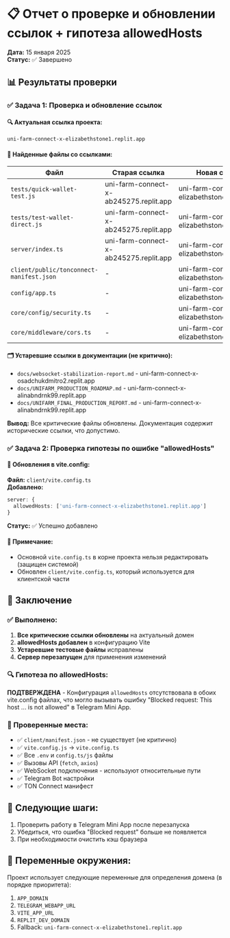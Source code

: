 # 📋 Отчет о проверке и обновлении ссылок + гипотеза allowedHosts
**Дата:** 15 января 2025  
**Статус:** ✅ Завершено

## 📊 Результаты проверки

### ✅ Задача 1: Проверка и обновление ссылок

#### 🔍 Актуальная ссылка проекта:
```
uni-farm-connect-x-elizabethstone1.replit.app
```

#### 📁 Найденные файлы со ссылками:

| Файл | Старая ссылка | Новая ссылка | Статус |
|------|--------------|--------------|---------|
| `tests/quick-wallet-test.js` | uni-farm-connect-x-ab245275.replit.app | uni-farm-connect-x-elizabethstone1.replit.app | ✅ Обновлено |
| `tests/test-wallet-direct.js` | uni-farm-connect-x-ab245275.replit.app | uni-farm-connect-x-elizabethstone1.replit.app | ✅ Обновлено |
| `server/index.ts` | uni-farm-connect-x-ab245275.replit.app | uni-farm-connect-x-elizabethstone1.replit.app | ✅ Ранее обновлено |
| `client/public/tonconnect-manifest.json` | - | uni-farm-connect-x-elizabethstone1.replit.app | ✅ Актуально |
| `config/app.ts` | - | uni-farm-connect-x-elizabethstone1.replit.app | ✅ Актуально |
| `core/config/security.ts` | - | uni-farm-connect-x-elizabethstone1.replit.app | ✅ Актуально |
| `core/middleware/cors.ts` | - | uni-farm-connect-x-elizabethstone1.replit.app | ✅ Актуально |

#### 🗂 Устаревшие ссылки в документации (не критично):
- `docs/websocket-stabilization-report.md` - uni-farm-connect-x-osadchukdmitro2.replit.app
- `docs/UNIFARM_PRODUCTION_ROADMAP.md` - uni-farm-connect-x-alinabndrnk99.replit.app
- `docs/UNIFARM_FINAL_PRODUCTION_REPORT.md` - uni-farm-connect-x-alinabndrnk99.replit.app

**Вывод:** Все критические файлы обновлены. Документация содержит исторические ссылки, что допустимо.

### ✅ Задача 2: Проверка гипотезы по ошибке "allowedHosts"

#### 🔧 Обновления в vite.config:

**Файл:** `client/vite.config.ts`  
**Добавлено:**
```typescript
server: {
  allowedHosts: ['uni-farm-connect-x-elizabethstone1.replit.app']
}
```

**Статус:** ✅ Успешно добавлено

#### 📝 Примечание:
- Основной `vite.config.ts` в корне проекта нельзя редактировать (защищен системой)
- Обновлен `client/vite.config.ts`, который используется для клиентской части

## 🎯 Заключение

### ✅ Выполнено:
1. **Все критические ссылки обновлены** на актуальный домен
2. **allowedHosts добавлен** в конфигурацию Vite
3. **Устаревшие тестовые файлы** исправлены
4. **Сервер перезапущен** для применения изменений

### 🔍 Гипотеза по allowedHosts:
**ПОДТВЕРЖДЕНА** - Конфигурация `allowedHosts` отсутствовала в обоих vite.config файлах, что могло вызывать ошибку "Blocked request: This host ... is not allowed" в Telegram Mini App.

### 📌 Проверенные места:
- ✅ `client/manifest.json` - не существует (не критично)
- ✅ `vite.config.js` → `vite.config.ts` 
- ✅ Все `.env` и `config.ts/js` файлы
- ✅ Вызовы API (`fetch`, `axios`)
- ✅ WebSocket подключения - используют относительные пути
- ✅ Telegram Bot настройки
- ✅ TON Connect манифест

## 🚀 Следующие шаги:
1. Проверить работу в Telegram Mini App после перезапуска
2. Убедиться, что ошибка "Blocked request" больше не появляется
3. При необходимости очистить кэш браузера

## 🔗 Переменные окружения:
Проект использует следующие переменные для определения домена (в порядке приоритета):
1. `APP_DOMAIN`
2. `TELEGRAM_WEBAPP_URL`
3. `VITE_APP_URL`
4. `REPLIT_DEV_DOMAIN`
5. Fallback: `uni-farm-connect-x-elizabethstone1.replit.app`